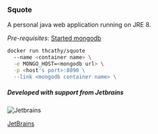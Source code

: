 ### Squote
A personal java web application running on JRE 8.

*Pre-requisites*: [Started mongodb](https://hub.docker.com/_/mongo/)

```bash
docker run thcathy/squote
  --name <container name> \
  -e MONGO_HOST=<mongodb url> \
  -p <host's port>:8090 \
  --link <mongodb container name> \
```

##### Developed with support from Jetbrains

![Jetbrains](https://thcathy.github.com/squote/assets/images/jetbrains-variant-4.png)

[JetBrains]( https://www.jetbrains.com/?from=esl-ionic )

